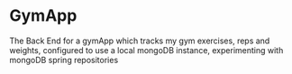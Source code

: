 # GymApp
The Back End for a gymApp which tracks my gym exercises, reps and weights, configured to use a local mongoDB instance,
experimenting with mongoDB spring repositories
